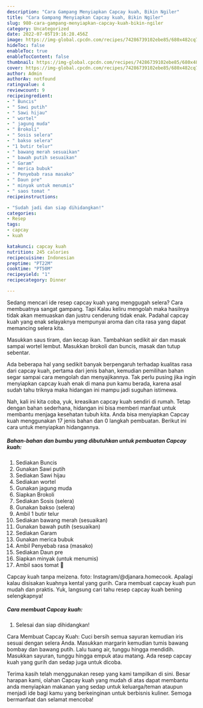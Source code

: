 ```yaml
---
description: "Cara Gampang Menyiapkan Capcay kuah, Bikin Ngiler"
title: "Cara Gampang Menyiapkan Capcay kuah, Bikin Ngiler"
slug: 980-cara-gampang-menyiapkan-capcay-kuah-bikin-ngiler
category: Uncategorized
date: 2022-07-05T19:16:28.456Z
image: https://img-global.cpcdn.com/recipes/74286739102ebe85/680x482cq70/capcay-kuah-foto-resep-utama.jpg
hideToc: false
enableToc: true
enableTocContent: false
thumbnail: https://img-global.cpcdn.com/recipes/74286739102ebe85/680x482cq70/capcay-kuah-foto-resep-utama.jpg
cover: https://img-global.cpcdn.com/recipes/74286739102ebe85/680x482cq70/capcay-kuah-foto-resep-utama.jpg
author: Admin
authorAv: notfound
ratingvalue: 4
reviewcount: 9
recipeingredient:
- " Buncis"
- " Sawi putih"
- " Sawi hijau"
- " wortel"
- " jagung muda"
- " Brokoli"
- " Sosis selera"
- " bakso selera"
- "1 butir telur"
- " bawang merah sesuaikan"
- " bawah putih sesuaikan"
- " Garam"
- " merica bubuk"
- " Penyebab rasa masako"
- " Daun pre"
- " minyak untuk menumis"
- " saos tomat "
recipeinstructions:

- "Sudah jadi dan siap dihidangkan!"
categories:
- Resep
tags:
- capcay
- kuah

katakunci: capcay kuah 
nutrition: 245 calories
recipecuisine: Indonesian
preptime: "PT22M"
cooktime: "PT50M"
recipeyield: "1"
recipecategory: Dinner

---
```



Sedang mencari ide resep capcay kuah yang menggugah selera? Cara membuatnya sangat gampang. Tapi Kalau keliru mengolah maka hasilnya tidak akan memuaskan dan justru cenderung tidak enak. Padahal capcay kuah yang enak selayaknya mempunyai aroma dan cita rasa yang dapat memancing selera kita.


Masukkan saus tiram, dan kecap ikan. Tambahkan sedikit air dan masak sampai wortel lembut. Masukkan brokoli dan buncis, masak dan tutup sebentar.

Ada beberapa hal yang sedikit banyak berpengaruh terhadap kualitas rasa dari capcay kuah, pertama dari jenis bahan, kemudian pemilihan bahan segar sampai cara mengolah dan menyajikannya. Tak perlu pusing jika ingin menyiapkan capcay kuah enak di mana pun kamu berada, karena asal sudah tahu triknya maka hidangan ini mampu jadi suguhan istimewa.


Nah, kali ini kita coba, yuk, kreasikan capcay kuah sendiri di rumah. Tetap dengan bahan sederhana, hidangan ini bisa memberi manfaat untuk membantu menjaga kesehatan tubuh kita. Anda bisa menyiapkan Capcay kuah menggunakan 17 jenis bahan dan 0 langkah pembuatan. Berikut ini cara untuk menyiapkan hidangannya.

<!--inarticleads1-->

##### Bahan-bahan dan bumbu yang dibutuhkan untuk pembuatan Capcay kuah:

1. Sediakan  Buncis
1. Gunakan  Sawi putih
1. Sediakan  Sawi hijau
1. Sediakan  wortel
1. Gunakan  jagung muda
1. Siapkan  Brokoli
1. Sediakan  Sosis (selera)
1. Gunakan  bakso (selera)
1. Ambil 1 butir telur
1. Sediakan  bawang merah (sesuaikan)
1. Gunakan  bawah putih (sesuaikan)
1. Sediakan  Garam
1. Gunakan  merica bubuk
1. Ambil  Penyebab rasa (masako)
1. Sediakan  Daun pre
1. Siapkan  minyak (untuk menumis)
1. Ambil  saos tomat 🍅


Capcay kuah tanpa meizena. foto: Instagram/@djanara.homecook. Apalagi kalau disisakan kuahnya kental yang gurih. Cara membuat capcay kuah pun mudah dan praktis. Yuk, langsung cari tahu resep capcay kuah bening selengkapnya! 

<!--inarticleads2-->

##### Cara membuat Capcay kuah:


1. Selesai dan siap dihidangkan!

Cara Membuat Capcay Kuah: Cuci bersih semua sayuran kemudian iris sesuai dengan selera Anda. Masukkan margarin kemudian tumis bawang bombay dan bawang putih. Lalu tuang air, tunggu hingga mendidih. Masukkan sayuran, tunggu hingga empuk atau matang. Ada resep capcay kuah yang gurih dan sedap juga untuk dicoba. 

Terima kasih telah menggunakan resep yang kami tampilkan di sini. Besar harapan kami, olahan Capcay kuah yang mudah di atas dapat membantu anda menyiapkan makanan yang sedap untuk keluarga/teman ataupun menjadi ide bagi kamu yang berkeinginan untuk berbisnis kuliner. Semoga bermanfaat dan selamat mencoba!
